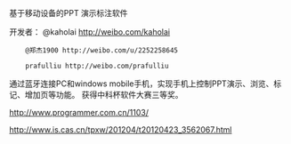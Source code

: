 
基于移动设备的PPT 演示标注软件

开发者：
		@kaholai  http://weibo.com/kaholai
		
		@郑杰1900 http://weibo.com/u/2252258645
		
		prafulliu http://weibo.com/prafulliu


通过蓝牙连接PC和windows mobile手机，实现手机上控制PPT演示、浏览、标记、增加页等功能。
获得中科杯软件大赛三等奖。

http://www.programmer.com.cn/1103/

http://www.is.cas.cn/tpxw/201204/t20120423_3562067.html
		